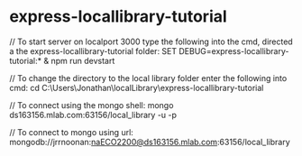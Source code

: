 # express-locallibrary-tutorial

// To start server on localport 3000 type the following into the cmd, directed a the express-locallibrary-tutorial folder: SET DEBUG=express-locallibrary-tutorial:* & npm run devstart

// To change the directory to the local library folder enter the following into cmd: 
 cd C:\Users\Jonathan\localLibrary\express-locallibrary-tutorial

 // To connect using the mongo shell:
mongo ds163156.mlab.com:63156/local_library -u <dbuser> -p <dbpassword>

// To connect to mongo using url:
mongodb://jrrnoonan:naECO2200@ds163156.mlab.com:63156/local_library